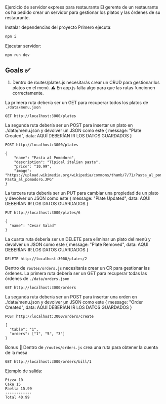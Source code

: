 Ejercicio de servidor express para restaurante
El gerente de un restaurante os ha pedido crear un servidor para gestionar los platos y las órdenes de su restaurante.

Instalar dependencias del proyecto
Primero ejecuta:

```sh
npm i
```

Ejecutar servidor:

```sh
npm run dev
```

## Goals ✅

1. Dentro de routes/plates.js necesitarás crear un CRUD para gestionar los platos en el menú.
⚠️ En app.js falta algo para que las rutas funcionen correctamente.

La primera ruta debería ser un GET para recuperar todos los platos de `./data/menu.json`

```
GET http://localhost:3000/plates
```

La segunda ruta debería ser un POST para insertar un plato en ./data/menu.json y devolver un JSON como este { message: "Plate Created", data: AQUÍ DEBERÍAN IR LOS DATOS GUARDADOS }

```
POST http://localhost:3000/plates
```

```
{
    "name": "Pasta al Pomodoro",
    "description": "Tipical italian pasta",
    "price": "10.99",
    "image": "https://upload.wikimedia.org/wikipedia/commons/thumb/7/71/Pasta_al_pomodoro.JPG/220px-Pasta_al_pomodoro.JPG"
}
```

La tercera ruta debería ser un PUT para cambiar una propiedad de un plato y devolver un JSON como este { message: "Plate Updated", data: AQUÍ DEBERÍAN IR LOS DATOS GUARDADOS }

```
PUT http://localhost:3000/plates/6
```

```
{
  "name": "Cesar Salad"
}
```

La cuarta ruta debería ser un DELETE para eliminar un plato del menú y devolver un JSON como este { message: "Plate Removed", data: AQUÍ DEBERÍAN IR LOS DATOS GUARDADOS }

```
DELETE http://localhost:3000/plates/2
```

Dentro de `routes/orders.js` necesitarás crear un CR para gestionar las órdenes.
La primera ruta debería ser un GET para recuperar todas las órdenes de `./data/orders.json`

```
GET http://localhost:3000/orders
```

La segunda ruta debería ser un POST para insertar una orden en ./data/menu.json y devolver un JSON como este { message: "Order Created", data: AQUÍ DEBERÍAN IR LOS DATOS GUARDADOS }

```
POST http://localhost:3000/orders/create
```

```
{
  "table": "1",
  "orders": ["1", "5", "3"]
}
```

Bonus 🎁
Dentro de `/routes/orders.js` crea una ruta para obtener la cuenta de la mesa

```
GET http://localhost:3000/orders/bill/1
```

Ejemplo de salida:
```
Pizza 10 
Cake 15 
Paella 15.99
------------
Total 40.99
```
